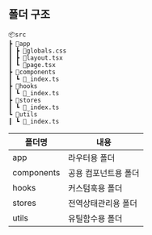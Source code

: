 ## 폴더 구조

```
📦src
┣ 📂app
┃ ┣ 📜globals.css
┃ ┣ 📜layout.tsx
┃ ┗ 📜page.tsx
┣ 📂components
┃ ┗ 📜_index.ts
┣ 📂hooks
┃ ┗ 📜_index.ts
┣ 📂stores
┃ ┗ 📜_index.ts
┗ 📂utils
┃ ┗ 📜_index.ts
```

| 폴더명     | 내용                 |
| ---------- | -------------------- |
| app        | 라우터용 폴더        |
| components | 공용 컴포넌트용 폴더 |
| hooks      | 커스텀훅용 폴더      |
| stores     | 전역상태관리용 폴더  |
| utils      | 유틸함수용 폴더      |
